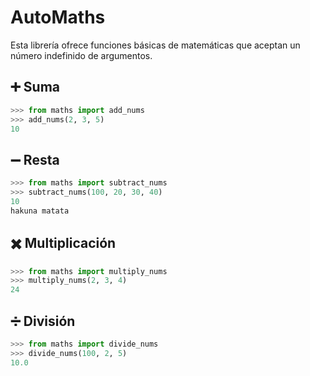 # AutoMaths

Esta librería ofrece funciones básicas de matemáticas que aceptan un número indefinido de argumentos.

## ➕ Suma
```python
>>> from maths import add_nums
>>> add_nums(2, 3, 5)
10
```

## ➖ Resta

```python
>>> from maths import subtract_nums
>>> subtract_nums(100, 20, 30, 40)
10
hakuna matata
```

## ✖️ Multiplicación

```python
>>> from maths import multiply_nums
>>> multiply_nums(2, 3, 4)
24
```

## ➗ División

```python
>>> from maths import divide_nums
>>> divide_nums(100, 2, 5)
10.0
```